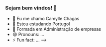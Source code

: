 ### Sejam bem vindos! 👋

- 🔭 Eu me chamo Camylle Chagas
- 🌱 Estou estudando Portugol
- 👯 Formada em Administração  de empresas
- 😄 Pronouns: ...
- ⚡ Fun fact: ...
-->
